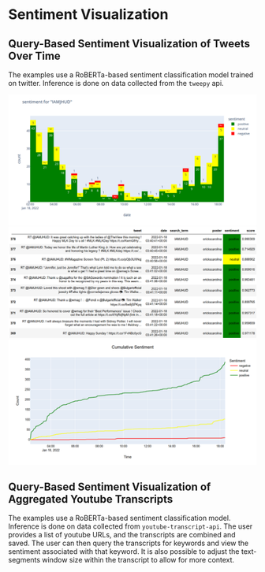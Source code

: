 # Sentiment Visualization

## Query-Based Sentiment Visualization of Tweets Over Time
The examples use a RoBERTa-based sentiment classification model trained on twitter. Inference is done on data collected from the `tweepy` api.

![histogram](images/img_iamjhud_hist.png?raw=true "Histogram")
![Sentiment-coloured dataframe](images/img_iamjhud_df.png?raw=true "Sentiment-coloured dataframe")
![line plot (cumulative)](images/img_iamjhud_line.png?raw=true "Cumulative line plot")

## Query-Based Sentiment Visualization of Aggregated Youtube Transcripts
The examples use a RoBERTa-based sentiment classification model. Inference is done on data collected from `youtube-transcript-api`. The user provides a list of youtube URLs, and the transcripts are combined and saved. The user can then query the transcripts for keywords and view the sentiment associated with that keyword. It is also possible to adjust the text-segments window size within the transcript to allow for more context.

